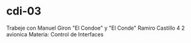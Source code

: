 # cdi-03

Trabeje con Manuel Giron "El Condoe" y "El Conde" Ramiro Castillo 4 2 avionica Materia: Control de Interfaces
